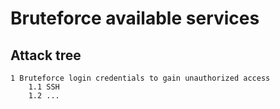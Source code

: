 # Bruteforce available services

## Attack tree

```text
1 Bruteforce login credentials to gain unauthorized access
    1.1 SSH
    1.2 ... 
```